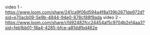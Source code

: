 video 1 - https://www.loom.com/share/241ca9f06d594a4f8a139b2671de972d?sid=e70acb09-5e9b-4844-94e0-878cf88f9ada
video 2 - https://www.loom.com/share/cfd92482fcc24454af5c9704b2e14aa3?sid=feb1bb01-18a4-4285-bfce-a81ddfbd462e
